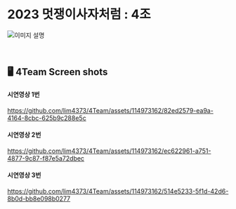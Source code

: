 # **2023 멋쟁이사자처럼 : 4조**

![이미지 설명](https://github.com/lim4373/4Team/assets/114973162/e3f276a7-084b-45a6-8baa-0ea7d062b6a0)




<br>

## 🖥️ **4Team Screen shots**

#### 시연영상 1번
https://github.com/lim4373/4Team/assets/114973162/82ed2579-ea9a-4164-8cbc-625b9c288e5c

#### 시연영상 2번


https://github.com/lim4373/4Team/assets/114973162/ec622961-a751-4877-9c87-f87e5a72dbec


#### 시연영상 3번



https://github.com/lim4373/4Team/assets/114973162/514e5233-5f1d-42d6-8b0d-bb8e098b0277


